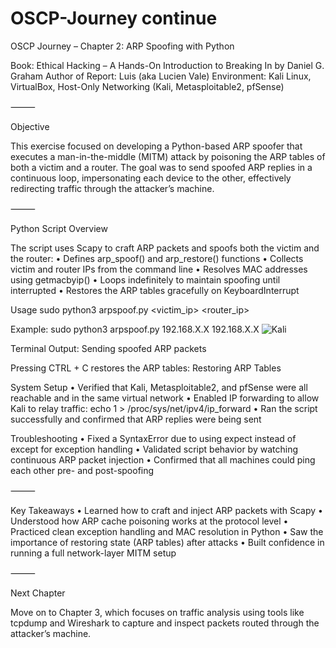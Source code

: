 # OSCP-Journey continue 
OSCP Journey – Chapter 2: ARP Spoofing with Python

Book: Ethical Hacking – A Hands-On Introduction to Breaking In by Daniel G. Graham
Author of Report: Luis  (aka Lucien Vale)
Environment: Kali Linux, VirtualBox, Host-Only Networking (Kali, Metasploitable2, pfSense)

⸻

Objective

This exercise focused on developing a Python-based ARP spoofer that executes a man-in-the-middle (MITM) attack by poisoning the ARP tables of both a victim and a router. The goal was to send spoofed ARP replies in a continuous loop, impersonating each device to the other, effectively redirecting traffic through the attacker’s machine.

⸻

Python Script Overview

The script uses Scapy to craft ARP packets and spoofs both the victim and the router:
	•	Defines arp_spoof() and arp_restore() functions
	•	Collects victim and router IPs from the command line
	•	Resolves MAC addresses using getmacbyip()
	•	Loops indefinitely to maintain spoofing until interrupted
	•	Restores the ARP tables gracefully on KeyboardInterrupt
  
  Usage
  sudo python3 arpspoof.py <victim_ip> <router_ip>
 
  Example:
  sudo python3 arpspoof.py 192.168.X.X 192.168.X.X
![Kali](https://github.com/user-attachments/assets/d38d9a9e-ed8c-4f5d-ba16-44fe8d062e3f)

  Terminal Output:
  Sending spoofed ARP packets

  Pressing CTRL + C restores the ARP tables:
  Restoring ARP Tables

  System Setup
	•	Verified that Kali, Metasploitable2, and pfSense were all reachable and in the same virtual network
	•	Enabled IP forwarding to allow Kali to relay traffic:
   echo 1 > /proc/sys/net/ipv4/ip_forward
  •	Ran the script successfully and confirmed that ARP replies were being sent

  Troubleshooting
	•	Fixed a SyntaxError due to using expect instead of except for exception handling
	•	Validated script behavior by watching continuous ARP packet injection
	•	Confirmed that all machines could ping each other pre- and post-spoofing

⸻

Key Takeaways
	•	Learned how to craft and inject ARP packets with Scapy
	•	Understood how ARP cache poisoning works at the protocol level
	•	Practiced clean exception handling and MAC resolution in Python
	•	Saw the importance of restoring state (ARP tables) after attacks
	•	Built confidence in running a full network-layer MITM setup



⸻

Next Chapter

Move on to Chapter 3, which focuses on traffic analysis using tools like tcpdump and Wireshark to capture and inspect packets routed through the attacker’s machine.

